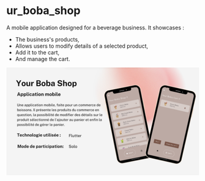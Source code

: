 # ur_boba_shop

A mobile application designed for a beverage business. It showcases : 
- The business's products,
- Allows users to modify details of a selected product,
- Add it to the cart,
- And manage the cart.

![Image Alt](https://github.com/sweethehe/ur_boba_shop/blob/a40df6b01cf2a3eeca7ca094a306bedb44e6e11c/ur_boba_presentation.png)

